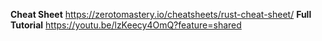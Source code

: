 **Cheat Sheet** https://zerotomastery.io/cheatsheets/rust-cheat-sheet/
**Full Tutorial** https://youtu.be/lzKeecy4OmQ?feature=shared
